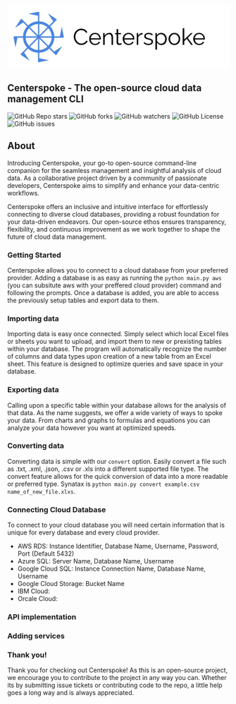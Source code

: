 ![Centerspoke Logo](./imgs/centerspoke.jpg)
## Centerspoke - The open-source cloud data management CLI

![GitHub Repo stars](https://img.shields.io/github/stars/VisionKernel/Centerspoke)
![GitHub forks](https://img.shields.io/github/forks/VisionKernel/Centerspoke)
![GitHub watchers](https://img.shields.io/github/watchers/VisionKernel/Centerspoke)
![GitHub License](https://img.shields.io/github/license/VisionKernel/Centerspoke)
![GitHub issues](https://img.shields.io/github/issues/VisionKernel/Centerspoke)

## About

Introducing Centerspoke, your go-to open-source command-line companion for the seamless management and insightful analysis of cloud data. As a collaborative project driven by a community of passionate developers, Centerspoke aims to simplify and enhance your data-centric workflows.

Centerspoke offers an inclusive and intuitive interface for effortlessly connecting to diverse cloud databases, providing a robust foundation for your data-driven endeavors. Our open-source ethos ensures transparency, flexibility, and continuous improvement as we work together to shape the future of cloud data management.


### Getting Started

Centerspoke allows you to connect to a cloud database from your preferred provider. Adding a database is as easy as running the `python main.py aws` (you can subsitute aws with your preffered cloud provider) command and following the prompts. Once a database is added, you are able to access the previously setup tables and export data to them.

### Importing data

Importing data is easy once connected. Simply select which local Excel files or sheets you want to upload, and import them to new or prexisting tables within your database. The program will automatically recognize the number of columns and data types upon creation of a new table from an Excel sheet. This feature is designed to optimize queries and save space in your database.

### Exporting data

Calling upon a specific table within your database allows for the analysis of that data. As the name suggests, we offer a wide variety of ways to spoke your data. From charts and graphs to formulas and equations you can analyze your data however you want at optimized speeds.

### Converting data 

Converting data is simple with our `convert` option. Easily convert a file such as .txt, .xml, .json, .csv or .xls into a different supported file type. The convert feature allows for the quick conversion of data into a more readable or preferred type. Synatax is `python main.py convert example.csv name_of_new_file.xlxs`.

### Connecting Cloud Database

To connect to your cloud database you will need certain information that is unique for every database and every cloud provider. 
* AWS RDS: Instance Identifier, Database Name, Username, Password, Port (Default 5432)
* Azure SQL: Server Name, Database Name, Username
* Google Cloud SQL: Instance Connection Name, Database Name, Username
* Google Cloud Storage: Bucket Name
* IBM Cloud:
* Orcale Cloud:

### API implementation



### Adding services

  

### Thank you!

Thank you for checking out Centerspoke! As this is an open-source project, we encourage you to contribute to the project in any way you can. Whether its by submitting issue tickets or contributing code to the repo, a little help goes a long way and is always appreciated. 
